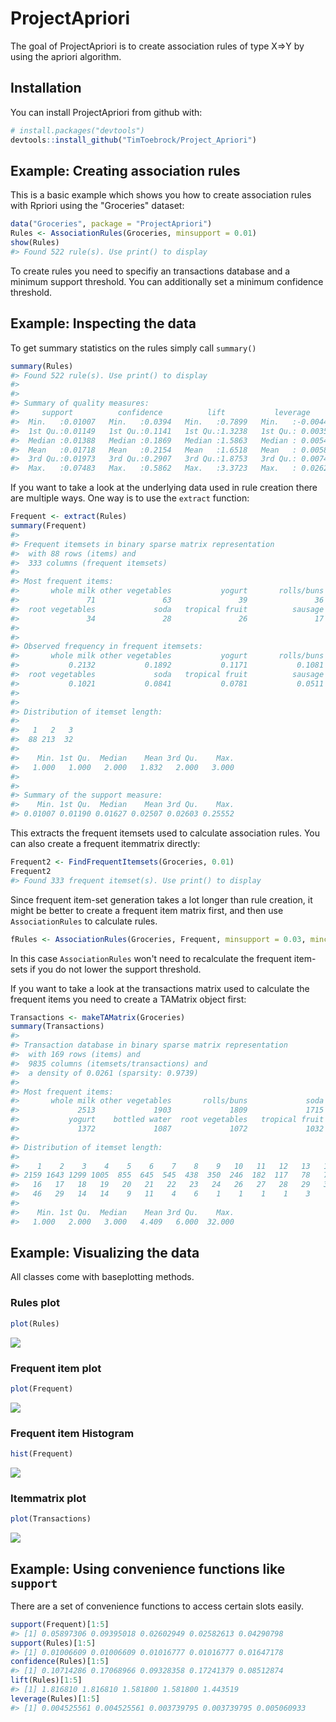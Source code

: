 
<!-- README.md is generated from README.Rmd. Please edit that file -->
ProjectApriori
==============

The goal of ProjectApriori is to create association rules of type X=&gt;Y by using the apriori algorithm.

Installation
------------

You can install ProjectApriori from github with:

``` r
# install.packages("devtools")
devtools::install_github("TimToebrock/Project_Apriori")
```

Example: Creating association rules
-----------------------------------

This is a basic example which shows you how to create association rules with Rpriori using the "Groceries" dataset:

``` r
data("Groceries", package = "ProjectApriori")
Rules <- AssociationRules(Groceries, minsupport = 0.01)
show(Rules)
#> Found 522 rule(s). Use print() to display
```

To create rules you need to specifiy an transactions database and a minimum support threshold. You can additionally set a minimum confidence threshold.

Example: Inspecting the data
----------------------------

To get summary statistics on the rules simply call `summary()`

``` r
summary(Rules)
#> Found 522 rule(s). Use print() to display
#> 
#> 
#> Summary of quality measures:
#>     support          confidence          lift           leverage        
#>  Min.   :0.01007   Min.   :0.0394   Min.   :0.7899   Min.   :-0.004495  
#>  1st Qu.:0.01149   1st Qu.:0.1141   1st Qu.:1.3238   1st Qu.: 0.003568  
#>  Median :0.01388   Median :0.1869   Median :1.5863   Median : 0.005414  
#>  Mean   :0.01718   Mean   :0.2154   Mean   :1.6518   Mean   : 0.005863  
#>  3rd Qu.:0.01973   3rd Qu.:0.2907   3rd Qu.:1.8753   3rd Qu.: 0.007444  
#>  Max.   :0.07483   Max.   :0.5862   Max.   :3.3723   Max.   : 0.026291
```

If you want to take a look at the underlying data used in rule creation there are multiple ways. One way is to use the `extract` function:

``` r
Frequent <- extract(Rules)
summary(Frequent)
#> 
#> Frequent itemsets in binary sparse matrix representation 
#>  with 88 rows (items) and 
#>  333 columns (frequent itemsets)
#> 
#> Most frequent items: 
#>       whole milk other vegetables           yogurt       rolls/buns 
#>               71               63               39               36 
#>  root vegetables             soda   tropical fruit          sausage 
#>               34               28               26               17 
#> 
#> 
#> Observed frequency in frequent itemsets:
#>       whole milk other vegetables           yogurt       rolls/buns 
#>           0.2132           0.1892           0.1171           0.1081 
#>  root vegetables             soda   tropical fruit          sausage 
#>           0.1021           0.0841           0.0781           0.0511 
#> 
#> 
#> Distribution of itemset length:
#> 
#>   1   2   3 
#>  88 213  32 
#> 
#>    Min. 1st Qu.  Median    Mean 3rd Qu.    Max. 
#>   1.000   1.000   2.000   1.832   2.000   3.000 
#> 
#> 
#> Summary of the support measure:
#>    Min. 1st Qu.  Median    Mean 3rd Qu.    Max. 
#> 0.01007 0.01190 0.01627 0.02507 0.02603 0.25552
```

This extracts the frequent itemsets used to calculate association rules. You can also create a frequent itemmatrix directly:

``` r
Frequent2 <- FindFrequentItemsets(Groceries, 0.01)
Frequent2
#> Found 333 frequent itemset(s). Use print() to display
```

Since frequent item-set generation takes a lot longer than rule creation, it might be better to create a frequent item matrix first, and then use `AssociationRules` to calculate rules.

``` r
fRules <- AssociationRules(Groceries, Frequent, minsupport = 0.03, minconfidence = 0.4)
```

In this case `AssociationRules` won't need to recalculate the frequent item-sets if you do not lower the support threshold.

If you want to take a look at the transactions matrix used to calculate the frequent items you need to create a TAMatrix object first:

``` r
Transactions <- makeTAMatrix(Groceries)
summary(Transactions)
#> 
#> Transaction database in binary sparse matrix representation 
#>  with 169 rows (items) and 
#>  9835 columns (itemsets/transactions) and 
#>  a density of 0.0261 (sparsity: 0.9739)
#> 
#> Most frequent items: 
#>       whole milk other vegetables       rolls/buns             soda 
#>             2513             1903             1809             1715 
#>           yogurt    bottled water  root vegetables   tropical fruit 
#>             1372             1087             1072             1032 
#> 
#> Distribution of itemset length:
#> 
#>    1    2    3    4    5    6    7    8    9   10   11   12   13   14   15 
#> 2159 1643 1299 1005  855  645  545  438  350  246  182  117   78   77   55 
#>   16   17   18   19   20   21   22   23   24   26   27   28   29   32 
#>   46   29   14   14    9   11    4    6    1    1    1    1    3    1 
#> 
#>    Min. 1st Qu.  Median    Mean 3rd Qu.    Max. 
#>   1.000   2.000   3.000   4.409   6.000  32.000
```

Example: Visualizing the data
-----------------------------

All classes come with baseplotting methods.

### Rules plot

``` r
plot(Rules)
```

![](README-unnamed-chunk-7-1.png)

### Frequent item plot

``` r
plot(Frequent)
```

![](README-unnamed-chunk-8-1.png)

### Frequent item Histogram

``` r
hist(Frequent)
```

![](README-unnamed-chunk-9-1.png)

### Itemmatrix plot

``` r
plot(Transactions)
```

![](README-unnamed-chunk-10-1.png)

Example: Using convenience functions like `support`
---------------------------------------------------

There are a set of convenience functions to access certain slots easily.

``` r
support(Frequent)[1:5]
#> [1] 0.05897306 0.09395018 0.02602949 0.02582613 0.04290798
support(Rules)[1:5]
#> [1] 0.01006609 0.01006609 0.01016777 0.01016777 0.01647178
confidence(Rules)[1:5]
#> [1] 0.10714286 0.17068966 0.09328358 0.17241379 0.08512874
lift(Rules)[1:5]
#> [1] 1.816810 1.816810 1.581800 1.581800 1.443519
leverage(Rules)[1:5]
#> [1] 0.004525561 0.004525561 0.003739795 0.003739795 0.005060933
```
